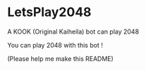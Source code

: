 # LetsPlay2048
A KOOK (Original Kaiheila) bot can play 2048

You can play 2048 with this bot !

(Please help me make this README)